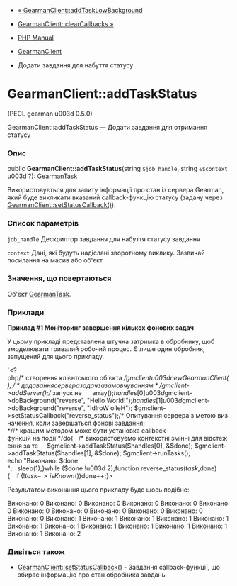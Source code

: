 - [«
GearmanClient::addTaskLowBackground](gearmanclient.addtasklowbackground.md)
- [GearmanClient::clearCallbacks »](gearmanclient.clearcallbacks.md)

- [PHP Manual](index.md)
- [GearmanClient](class.gearmanclient.md)
- Додати завдання для набуття статусу

# GearmanClient::addTaskStatus

(PECL gearman u003d 0.5.0)

GearmanClient::addTaskStatus — Додати завдання для отримання статусу

### Опис

public **GearmanClient::addTaskStatus**(string `$job_handle`, string
`&$context` u003d ?): [GearmanTask](class.gearmantask.md)

Використовується для запиту інформації про стан із сервера Gearman,
який буде викликати вказаний callback-функцію статусу (задану
через
[GearmanClient::setStatusCallback()](gearmanclient.setstatuscallback.md)).

### Список параметрів

`job_handle`
Дескриптор завдання для набуття статусу завдання

`context`
Дані, які будуть надіслані зворотному виклику. Зазвичай посилання на масив
або об'єкт

### Значення, що повертаються

Об'єкт [GearmanTask](class.gearmantask.md).

### Приклади

**Приклад #1 Моніторинг завершення кількох фонових задач**

У цьому прикладі представлена штучна затримка в обробнику, щоб
змоделювати тривалий робочий процес. Є лише один обробник,
запущений для цього прикладу.

`<?php/* створення клієнтського об'єкта */$gmclientu003d new GearmanClient();/* додавання сервера задач за замовчуванням */$gmclient->addServer();/* запуск не      array();$handles[0] u003d $gmclient->doBackground("reverse", "Hello World!");$handles[1] u003d $gmclient->doBackground("reverse", "!dlroW olleH"); $gmclient->setStatusCallback("reverse_status");/* Опитування сервера з метою визначення, коли завершаться фонові завдання; *//* кращим методом може бути установка callback-функцій на події */do{   /* використовуємо контекстні змінні для відстеження за те     $gmclient->addTaskStatus($handles[0], &$done); $gmclient->addTaskStatus($handles[1], &$done); $gmclient->runTasks(); echo "Виконано: $done
";   sleep(1);}while ($done !u003d 2);function reverse_status($task, $done){   if (!$task->isKnown())      $done++;}>

Результатом виконання цього прикладу буде щось подібне:

Виконано: 0
Виконано: 0
Виконано: 0
Виконано: 0
Виконано: 0
Виконано: 0
Виконано: 0
Виконано: 0
Виконано: 0
Виконано: 0
Виконано: 0
Виконано: 0
Виконано: 1
Виконано: 1
Виконано: 1
Виконано: 1
Виконано: 1
Виконано: 1
Виконано: 1
Виконано: 1
Виконано: 1
Виконано: 1
Виконано: 1
Виконано: 1
Виконано: 2

### Дивіться також

- [GearmanClient::setStatusCallback()](gearmanclient.setstatuscallback.md) -
Завдання callback-функції, що збирає інформацію про стан
обробника завдань
